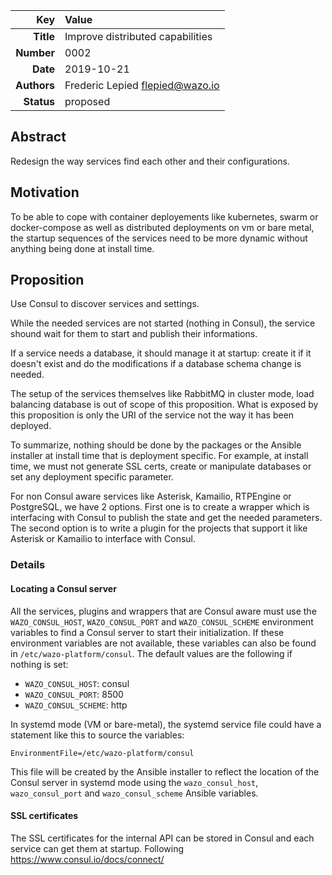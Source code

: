 | Key | Value |
| ---: | :--- |
| **Title** | Improve distributed capabilities |
| **Number** | 0002 |
| **Date** | 2019-10-21 |
| **Authors** | Frederic Lepied <flepied@wazo.io> |
| **Status** | proposed |

## Abstract

Redesign the way services find each other and their configurations.

## Motivation

To be able to cope with container deployements like kubernetes, swarm
or docker-compose as well as distributed deployments on vm or bare
metal, the startup sequences of the services need to be more dynamic
without anything being done at install time.

## Proposition

Use Consul to discover services and settings.

While the needed services are not started (nothing in Consul), the
service shound wait for them to start and publish their informations.

If a service needs a database, it should manage it at startup: create
it if it doesn't exist and do the modifications if a database schema
change is needed.

The setup of the services themselves like RabbitMQ in cluster mode,
load balancing database is out of scope of this proposition. What is
exposed by this proposition is only the URI of the service not the way
it has been deployed.

To summarize, nothing should be done by the packages or the Ansible
installer at install time that is deployment specific. For example, at
install time, we must not generate SSL certs, create or manipulate
databases or set any deployment specific parameter.

For non Consul aware services like Asterisk, Kamailio, RTPEngine or
PostgreSQL, we have 2 options. First one is to create a wrapper which
is interfacing with Consul to publish the state and get the needed
parameters. The second option is to write a plugin for the projects
that support it like Asterisk or Kamailio to interface with Consul.

### Details

#### Locating a Consul server

All the services, plugins and wrappers that are Consul aware must use
the `WAZO_CONSUL_HOST`, `WAZO_CONSUL_PORT` and `WAZO_CONSUL_SCHEME`
environment variables to find a Consul server to start their
initialization. If these environment variables are not available,
these variables can also be found in `/etc/wazo-platform/consul`. The
default values are the following if nothing is set:

* `WAZO_CONSUL_HOST`: consul
* `WAZO_CONSUL_PORT`: 8500
* `WAZO_CONSUL_SCHEME`: http

In systemd mode (VM or bare-metal), the systemd service file could have
a statement like this to source the variables:

```
EnvironmentFile=/etc/wazo-platform/consul
```

This file will be created by the Ansible installer to reflect the
location of the Consul server in systemd mode using the
`wazo_consul_host`, `wazo_consul_port` and `wazo_consul_scheme`
Ansible variables.

#### SSL certificates

The SSL certificates for the internal API can be stored in Consul and
each service can get them at startup. Following
https://www.consul.io/docs/connect/
